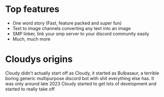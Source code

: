# Top features
- One word story (Fast, feature packed and super fun)
- Text to image channels converting any text into an image
- SMP linker, link your smp server to your discord community easily
- Much, much more

# Cloudys origins
Cloudy didn't actually start off as Cloudy, it started as Bulbasaur, a terrible boring generic multipurpose discord bot with shit everything else has. It was only around late 2023 Cloudy started to get lots of development and started to really take off
